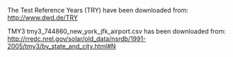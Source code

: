 The Test Reference Years (TRY) have been downloaded from: http://www.dwd.de/TRY

TMY3 tmy3_744860_new_york_jfk_airport.csv has been downloaded from: http://rredc.nrel.gov/solar/old_data/nsrdb/1991-2005/tmy3/by_state_and_city.html#N
